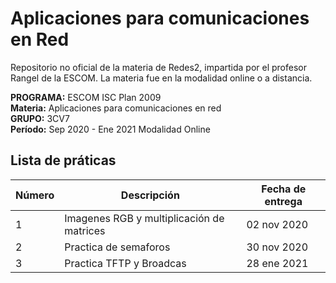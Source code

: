 # Aplicaciones para comunicaciones en Red

Repositorio no oficial de la materia de Redes2, impartida por el profesor Rangel de la ESCOM. La materia fue en la modalidad online o a distancia. 

**PROGRAMA:** ESCOM ISC Plan 2009  
**Materia:** Aplicaciones para comunicaciones en red  
**GRUPO:** 3CV7  
**Período:** Sep 2020 - Ene 2021 Modalidad Online  

## Lista de práticas

| Número | Descripción | Fecha de entrega |
|---|---|---|
| 1 | Imagenes RGB y multiplicación de matrices | 02 nov 2020 |
| 2 | Practica de semaforos | 30 nov 2020 |
| 3 | Practica TFTP y Broadcas | 28 ene 2021 |
